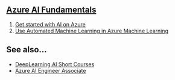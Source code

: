 ## [Azure AI Fundamentals](https://learn.microsoft.com/en-nz/training/challenges?id=8e1f62a7-99e3-48e4-9ec9-1fffb99ee9af)
1. [Get started with AI on Azure](./AzureAIFundamentals/GetStarted.md)
1. [Use Automated Machine Learning in Azure Machine Learning](./AzureAIFundamentals/AutomatedMachineLearning.md)
## See also...
- [DeepLearning.AI Short Courses](https://learn.deeplearning.ai/)
- [Azure AI Engineer Associate](https://docs.microsoft.com/en-us/learn/certifications/azure-ai-engineer)
